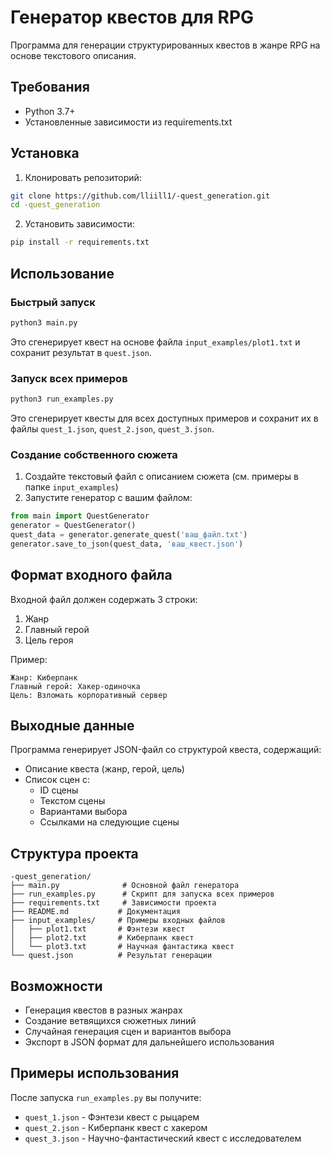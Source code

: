 # Генератор квестов для RPG

Программа для генерации структурированных квестов в жанре RPG на основе текстового описания.

## Требования
- Python 3.7+
- Установленные зависимости из requirements.txt

## Установка
1. Клонировать репозиторий:
```bash
git clone https://github.com/lliill1/-quest_generation.git
cd -quest_generation
```

2. Установить зависимости:
```bash
pip install -r requirements.txt
```

## Использование

### Быстрый запуск
```bash
python3 main.py
```
Это сгенерирует квест на основе файла `input_examples/plot1.txt` и сохранит результат в `quest.json`.

### Запуск всех примеров
```bash
python3 run_examples.py
```
Это сгенерирует квесты для всех доступных примеров и сохранит их в файлы `quest_1.json`, `quest_2.json`, `quest_3.json`.

### Создание собственного сюжета
1. Создайте текстовый файл с описанием сюжета (см. примеры в папке `input_examples`)
2. Запустите генератор с вашим файлом:
```python
from main import QuestGenerator
generator = QuestGenerator()
quest_data = generator.generate_quest('ваш_файл.txt')
generator.save_to_json(quest_data, 'ваш_квест.json')
```

## Формат входного файла
Входной файл должен содержать 3 строки:
1. Жанр
2. Главный герой
3. Цель героя

Пример:
```
Жанр: Киберпанк
Главный герой: Хакер-одиночка
Цель: Взломать корпоративный сервер
```

## Выходные данные
Программа генерирует JSON-файл со структурой квеста, содержащий:
- Описание квеста (жанр, герой, цель)
- Список сцен с:
  - ID сцены
  - Текстом сцены
  - Вариантами выбора
  - Ссылками на следующие сцены

## Структура проекта
```
-quest_generation/
├── main.py              # Основной файл генератора
├── run_examples.py      # Скрипт для запуска всех примеров
├── requirements.txt     # Зависимости проекта
├── README.md           # Документация
├── input_examples/     # Примеры входных файлов
│   ├── plot1.txt       # Фэнтези квест
│   ├── plot2.txt       # Киберпанк квест
│   └── plot3.txt       # Научная фантастика квест
└── quest.json          # Результат генерации
```

## Возможности
- Генерация квестов в разных жанрах
- Создание ветвящихся сюжетных линий
- Случайная генерация сцен и вариантов выбора
- Экспорт в JSON формат для дальнейшего использования

## Примеры использования
После запуска `run_examples.py` вы получите:
- `quest_1.json` - Фэнтези квест с рыцарем
- `quest_2.json` - Киберпанк квест с хакером
- `quest_3.json` - Научно-фантастический квест с исследователем
